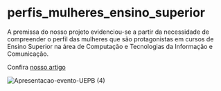 # perfis_mulheres_ensino_superior

  A premissa do nosso projeto evidenciou-se a partir da necessidade de compreender o perfil das mulheres que são protagonistas em cursos de Ensino Superior na área de Computação e Tecnologias da Informação e Comunicação.
  
Confira [nosso artigo](https://medium.com/@julianajesusoliveira.jjo/mulheres-no-ensino-superior-na-%C3%A1rea-de-tecnologia-quem-s%C3%A3o-elas-8670b49fc9b9)



![Apresentacao-evento-UEPB (4)](https://user-images.githubusercontent.com/62727312/126039312-c28e8baf-7d54-42fb-99c0-d56611af3926.png)








